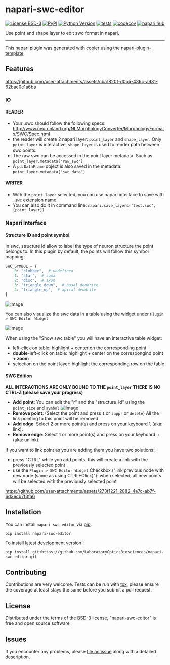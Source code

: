 # napari-swc-editor

[![License BSD-3](https://img.shields.io/pypi/l/napari-swc-editor.svg?color=green)](https://github.com/LaboratoryOpticsBiosciences/napari-swc-editor/raw/main/LICENSE)
[![PyPI](https://img.shields.io/pypi/v/napari-swc-editor.svg?color=green)](https://pypi.org/project/napari-swc-editor)
[![Python Version](https://img.shields.io/pypi/pyversions/napari-swc-editor.svg?color=green)](https://python.org)
[![tests](https://github.com/LaboratoryOpticsBiosciences/napari-swc-editor/workflows/tests/badge.svg)](https://github.com/LaboratoryOpticsBiosciences/napari-swc-editor/actions)
[![codecov](https://codecov.io/gh/LaboratoryOpticsBiosciences/napari-swc-editor/branch/main/graph/badge.svg)](https://codecov.io/gh/LaboratoryOpticsBiosciences/napari-swc-editor)
[![napari hub](https://img.shields.io/endpoint?url=https://api.napari-hub.org/shields/napari-swc-editor)](https://napari-hub.org/plugins/napari-swc-editor)

Use point and shape layer to edit swc format in napari.

----------------------------------

This [napari] plugin was generated with [copier] using the [napari-plugin-template].

<!--
Don't miss the full getting started guide to set up your new package:
https://github.com/napari/napari-plugin-template#getting-started

and review the napari docs for plugin developers:
https://napari.org/stable/plugins/index.html
-->

## Features


https://github.com/user-attachments/assets/cba1820f-d0b5-436c-a981-62bae0e1a6ba




### IO
#### READER
- Your .swc should follow the following specs: http://www.neuronland.org/NLMorphologyConverter/MorphologyFormats/SWC/Spec.html
- the reader will create 2 napari layer: `point_layer` and `shape_layer`. Only `point_layer` is interactive, `shape_layer` is used to render path between swc points.
- The raw swc can be accessed in the point layer metadata. Such as `point_layer.metadata["raw_swc"]`
- A `pd.DataFrame` object is also saved in the metadata: `point_layer.metadata["swc_data"]`
#### WRITER
- With the `point_layer` selected, you can use napari interface to save with `.swc` extension name.
- You can also do it in command line: `napari.save_layers('test.swc', [point_layer])`
### Napari Interface
#### Structure ID and point symbol
In swc, structure id allow to label the type of neuron structure the point belongs to. In this plugin by default, the points will follow this symbol mapping:
```python
SWC_SYMBOL = {
    0: "clobber",  # undefined
    1: "star",  # soma
    2: "disc",  # axon
    3: "triangle_down",  # basal dendrite
    4: "triangle_up",  # apical dendrite
}
```
![image](https://github.com/user-attachments/assets/618aa000-370d-43f9-8645-8a3b7e9b9739)

You can also visualize the swc data in a table using the widget under `Plugin > SWC Editor Widget`

![image](https://github.com/user-attachments/assets/ed43f4c2-582b-4bc1-bbb1-54e8d9487f1d)

When using the "Show swc table" you will have an interactive table widget:
- left-click on table: highlight + center on the corresponding point
- **double**-left-click on table: highlight + center on the correspongind point **+ zoom**
- selection on the point layer: highlight the corresponding row on the table

#### SWC Edition
**ALL INTERACTIONS ARE ONLY BOUND TO THE `point_layer`**
**THERE IS NO CTRL-Z (please save your progress)**
- **Add point**: You can edit the "r" and the "structure_id" using the `point_size` and `symbol` ![image](https://github.com/user-attachments/assets/44255691-ffa0-4f63-8368-499b0c8ff6a4)
- **Remove point**: (Select the point and press `1` or `suppr` or `delete`) All the link pointing to this point will be removed
- **Add edge**: Select 2 or more point(s) and press on your keyboard `l` (aka: link).
- **Remove edge**: Select 1 or more point(s) and press on your keyboard `u` (aka: unlink).

If you want to link point as you are adding them you have two solutions:
- press "CTRL" while you add points, this will create a link with the previously selected point
- use the `Plugin > SWC Editor Widget` Checkbox ("link previous node with new node (same as using CTRL+Click)"): when selected, all new points will be selected with the previously selected point

https://github.com/user-attachments/assets/273f1221-2882-4a7c-ab7f-6d3ecb7f3fa6

## Installation

You can install `napari-swc-editor` via [pip]:

    pip install napari-swc-editor







To install latest development version :

    pip install git+https://github.com/LaboratoryOpticsBiosciences/napari-swc-editor.git


## Contributing

Contributions are very welcome. Tests can be run with [tox], please ensure
the coverage at least stays the same before you submit a pull request.

## License

Distributed under the terms of the [BSD-3] license,
"napari-swc-editor" is free and open source software

## Issues

If you encounter any problems, please [file an issue] along with a detailed description.

[napari]: https://github.com/napari/napari
[copier]: https://copier.readthedocs.io/en/stable/
[@napari]: https://github.com/napari
[MIT]: http://opensource.org/licenses/MIT
[BSD-3]: http://opensource.org/licenses/BSD-3-Clause
[GNU GPL v3.0]: http://www.gnu.org/licenses/gpl-3.0.txt
[GNU LGPL v3.0]: http://www.gnu.org/licenses/lgpl-3.0.txt
[Apache Software License 2.0]: http://www.apache.org/licenses/LICENSE-2.0
[Mozilla Public License 2.0]: https://www.mozilla.org/media/MPL/2.0/index.txt
[napari-plugin-template]: https://github.com/napari/napari-plugin-template

[file an issue]: https://github.com/LaboratoryOpticsBiosciences/napari-swc-editor/issues

[napari]: https://github.com/napari/napari
[tox]: https://tox.readthedocs.io/en/latest/
[pip]: https://pypi.org/project/pip/
[PyPI]: https://pypi.org/
